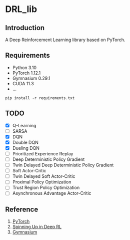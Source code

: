 # DRL_lib

## Introduction
A Deep Reinforcement Learning library based on PyTorch.

## Requirements
- Python 3.10
- PyTorch 1.12.1
- Gymnasium 0.29.1
- CUDA 11.3
- ...
```
pip install -r requirements.txt
```

## TODO
- [x] Q-Learning
- [ ] SARSA
- [x] DQN
- [x] Double DQN
- [x] Dueling DQN
- [ ] Prioritized Experience Replay
- [ ] Deep Deterministic Policy Gradient
- [ ] Twin Delayed Deep Deterministic Policy Gradient
- [ ] Soft Actor-Critic
- [ ] Twin Delayed Soft Actor-Critic
- [ ] Proximal Policy Optimization
- [ ] Trust Region Policy Optimization
- [ ] Asynchronous Advantage Actor-Critic

## Reference
1. [PyTorch](https://pytorch.org/)
2. [Spinning Up in Deep RL](https://openai.com/research/spinning-up-in-deep-rl)
3. [Gymnasium](https://gymnasium.farama.org/)